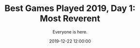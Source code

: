 ---
title: "Best Games Played 2019, Day 1: Most Reverent"
layout: writing
subtitle: Everyone is here.
date: 2019-12-22 12:00:00
tags: [writing]
thumbnail_image: ssbu-mural.png
primary_button_text: ward-games.com
primary_button_link: http://ward-games.com/best-games-played/best-games-played-2019-day-1-most-reverent/
---